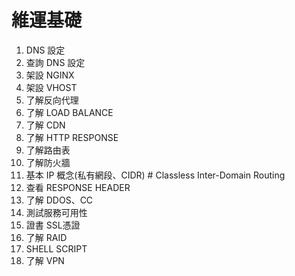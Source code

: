 # 維運基礎
01. DNS 設定
02. 查詢 DNS 設定
03. 架設 NGINX
04. 架設 VHOST
05. 了解反向代理
06. 了解 LOAD BALANCE
07. 了解 CDN
08. 了解 HTTP RESPONSE
09. 了解路由表
10. 了解防火牆
11. 基本 IP 概念(私有網段、CIDR)    # Classless Inter-Domain Routing
12. 查看 RESPONSE HEADER
13. 了解 DDOS、CC
14. 測試服務可用性
15. 證書 SSL憑證
16. 了解 RAID
17. SHELL SCRIPT
18. 了解 VPN
